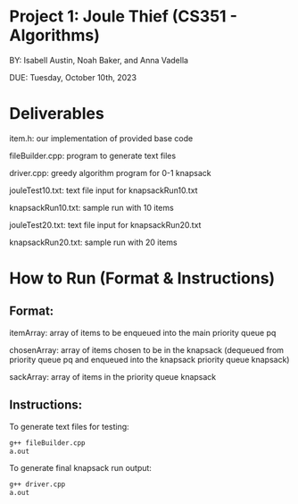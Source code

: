 # Project 1: Joule Thief (CS351 - Algorithms)
BY: Isabell Austin, Noah Baker, and Anna Vadella

DUE: Tuesday, October 10th, 2023

# Deliverables
item.h: our implementation of provided base code

fileBuilder.cpp: program to generate text files

driver.cpp: greedy algorithm program for 0-1 knapsack <!-- (digital) -->

jouleTest10.txt: text file input for knapsackRun10.txt

knapsackRun10.txt: sample run with 10 items

jouleTest20.txt: text file input for knapsackRun20.txt

knapsackRun20.txt: sample run with 20 items

# How to Run (Format & Instructions) <!-- (digital) -->

## Format:
itemArray: array of items to be enqueued into the main priority queue pq

chosenArray: array of items chosen to be in the knapsack (dequeued from priority queue pq and enqueued into the knapsack priority queue knapsack)

sackArray: array of items in the priority queue knapsack

## Instructions:
To generate text files for testing:
```bash
g++ fileBuilder.cpp
a.out
```

To generate final knapsack run output:
```bash
g++ driver.cpp
a.out
```